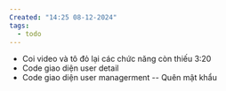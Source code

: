 ```yaml
---
Created: "14:25 08-12-2024"
tags:
  - todo
---
```

- Coi video và tô đỏ lại các chức năng còn thiếu 3:20
- Code giao diện user detail 
- Code giao diện user managerment 
--
Quên mật khẩu 